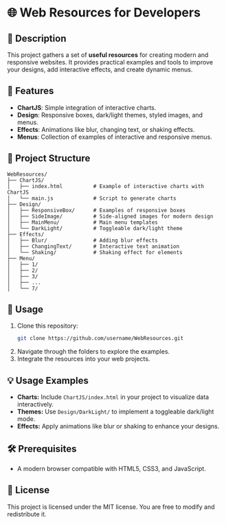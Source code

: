 # 🌐 Web Resources for Developers

## 📜 Description

This project gathers a set of **useful resources** for creating modern and responsive websites. It provides practical examples and tools to improve your designs, add interactive effects, and create dynamic menus.

## 🌟 Features

- **ChartJS**: Simple integration of interactive charts.
- **Design**: Responsive boxes, dark/light themes, styled images, and menus.
- **Effects**: Animations like blur, changing text, or shaking effects.
- **Menus**: Collection of examples of interactive and responsive menus.

## 📂 Project Structure

```
WebResources/
├── ChartJS/
│   ├── index.html          # Example of interactive charts with ChartJS
│   └── main.js             # Script to generate charts
├── Design/
│   ├── ResponsiveBox/      # Examples of responsive boxes
│   ├── SideImage/          # Side-aligned images for modern design
│   ├── MainMenu/           # Main menu templates
│   └── DarkLight/          # Toggleable dark/light theme
├── Effects/
│   ├── Blur/               # Adding blur effects
│   ├── ChangingText/       # Interactive text animation
│   └── Shaking/            # Shaking effect for elements
├── Menu/
│   ├── 1/
│   ├── 2/
│   ├── 3/
│   ├── ...
│   └── 7/
```

## 🚀 Usage

1. Clone this repository:
   ```sh
   git clone https://github.com/username/WebResources.git
   ```
2. Navigate through the folders to explore the examples.
3. Integrate the resources into your web projects.

## 💡 Usage Examples

- **Charts:** Include `ChartJS/index.html` in your project to visualize data interactively.
- **Themes:** Use `Design/DarkLight/` to implement a toggleable dark/light mode.
- **Effects:** Apply animations like blur or shaking to enhance your designs.

## 🛠️ Prerequisites

- A modern browser compatible with HTML5, CSS3, and JavaScript.

## 📜 License

This project is licensed under the MIT license. You are free to modify and redistribute it.
